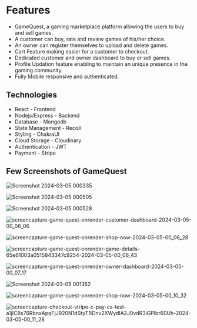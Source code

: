 # Features
- GameQuest, a gaming marketplace platform allowing the users to buy and sell games.
- A customer can buy, rate and review games of his/her choice.
- An owner can register themselves to upload and delete games.
- Cart Feature making easier for a customer to checkout.
- Dedicated customer and owner dashboard to buy or sell games.
- Profile Updation feature enabling to maintain an unique presence in the gaming community.
- Fully Mobile responsive and authenticated.

## Technologies
- React - Frontend
- Nodejs/Express - Backend
- Database - Mongodb
- State Management - Recoil
- Styling - ChakraUI
- Cloud Storage - Cloudinary
- Authentication - JWT
- Payment - Stripe

## Few Screenshots of GameQuest

![Screenshot 2024-03-05 000335](https://github.com/sinster2003/game-quest/assets/98259926/29c058fe-f1d7-472f-90ab-7ed46d8836da)

![Screenshot 2024-03-05 000505](https://github.com/sinster2003/game-quest/assets/98259926/b53121f1-aa1a-4551-ae41-70fdf80ea22d)

![Screenshot 2024-03-05 000528](https://github.com/sinster2003/game-quest/assets/98259926/f30a6862-d414-4cbc-a9d5-6f23d185a1fe)

![screencapture-game-quest-onrender-customer-dashboard-2024-03-05-00_06_06](https://github.com/sinster2003/game-quest/assets/98259926/9af8151a-5822-4675-b5cc-4ac125e20768)

![screencapture-game-quest-onrender-shop-now-2024-03-05-00_06_28](https://github.com/sinster2003/game-quest/assets/98259926/f8b4c975-b9b5-4162-bac7-5f2354baf8b7)

![screencapture-game-quest-onrender-game-details-65e61003a0515843347c9254-2024-03-05-00_06_43](https://github.com/sinster2003/game-quest/assets/98259926/e923e364-e094-4f24-bf60-e82edafe2979)

![screencapture-game-quest-onrender-owner-dashboard-2024-03-05-00_07_17](https://github.com/sinster2003/game-quest/assets/98259926/a0855f23-5f6e-4d8c-806c-3bb7ddfe9a1b)

![Screenshot 2024-03-05 001352](https://github.com/sinster2003/game-quest/assets/98259926/716b4814-2bdf-422b-94da-320cae31e5c3)

![screencapture-game-quest-onrender-shop-now-2024-03-05-00_10_32](https://github.com/sinster2003/game-quest/assets/98259926/e4040da0-64dc-41d0-8fe0-642f7b0c324a)

![screencapture-checkout-stripe-c-pay-cs-test-a1jIC8s76RbnxApqFjJ920N1dStyT1iDnv2XWydlA2J0vdR3iGPlbr60Uh-2024-03-05-00_11_28](https://github.com/sinster2003/game-quest/assets/98259926/b4a419e0-0fda-4bcb-b413-929c4a116786)

